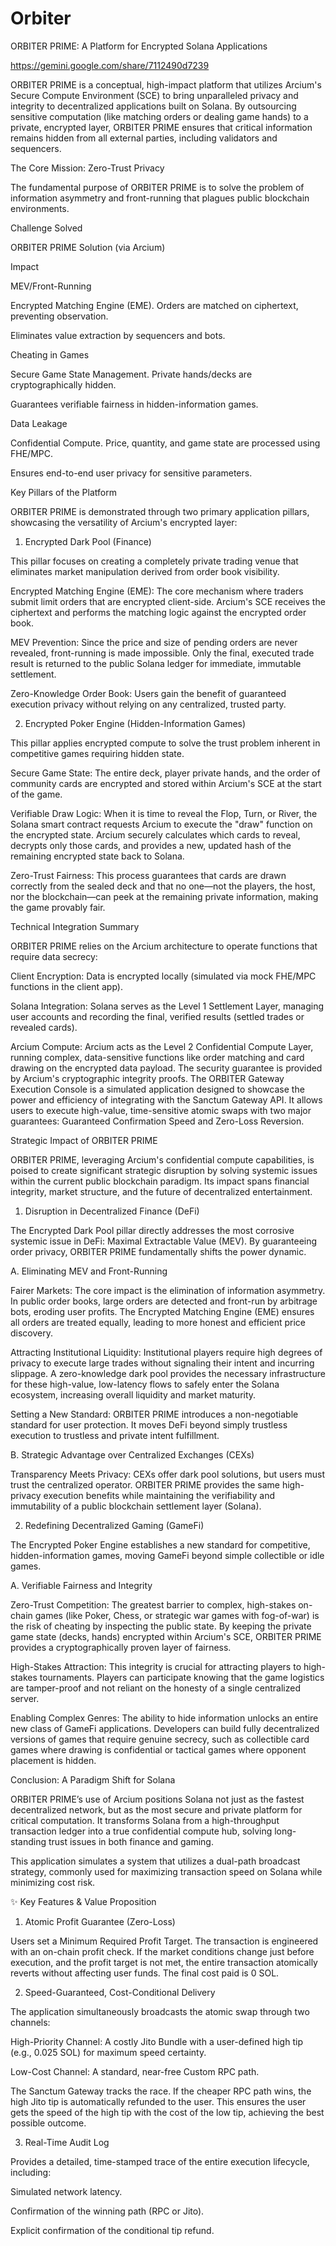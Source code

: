 # Orbiter
ORBITER PRIME: A Platform for Encrypted Solana Applications

https://gemini.google.com/share/7112490d7239

ORBITER PRIME is a conceptual, high-impact platform that utilizes Arcium's Secure Compute Environment (SCE) to bring unparalleled privacy and integrity to decentralized applications built on Solana. By outsourcing sensitive computation (like matching orders or dealing game hands) to a private, encrypted layer, ORBITER PRIME ensures that critical information remains hidden from all external parties, including validators and sequencers.

The Core Mission: Zero-Trust Privacy

The fundamental purpose of ORBITER PRIME is to solve the problem of information asymmetry and front-running that plagues public blockchain environments.

Challenge Solved

ORBITER PRIME Solution (via Arcium)

Impact

MEV/Front-Running

Encrypted Matching Engine (EME). Orders are matched on ciphertext, preventing observation.

Eliminates value extraction by sequencers and bots.

Cheating in Games

Secure Game State Management. Private hands/decks are cryptographically hidden.

Guarantees verifiable fairness in hidden-information games.

Data Leakage

Confidential Compute. Price, quantity, and game state are processed using FHE/MPC.

Ensures end-to-end user privacy for sensitive parameters.

Key Pillars of the Platform

ORBITER PRIME is demonstrated through two primary application pillars, showcasing the versatility of Arcium's encrypted layer:

1. Encrypted Dark Pool (Finance)

This pillar focuses on creating a completely private trading venue that eliminates market manipulation derived from order book visibility.

Encrypted Matching Engine (EME): The core mechanism where traders submit limit orders that are encrypted client-side. Arcium's SCE receives the ciphertext and performs the matching logic against the encrypted order book.

MEV Prevention: Since the price and size of pending orders are never revealed, front-running is made impossible. Only the final, executed trade result is returned to the public Solana ledger for immediate, immutable settlement.

Zero-Knowledge Order Book: Users gain the benefit of guaranteed execution privacy without relying on any centralized, trusted party.

2. Encrypted Poker Engine (Hidden-Information Games)

This pillar applies encrypted compute to solve the trust problem inherent in competitive games requiring hidden state.

Secure Game State: The entire deck, player private hands, and the order of community cards are encrypted and stored within Arcium's SCE at the start of the game.

Verifiable Draw Logic: When it is time to reveal the Flop, Turn, or River, the Solana smart contract requests Arcium to execute the "draw" function on the encrypted state. Arcium securely calculates which cards to reveal, decrypts only those cards, and provides a new, updated hash of the remaining encrypted state back to Solana.

Zero-Trust Fairness: This process guarantees that cards are drawn correctly from the sealed deck and that no one—not the players, the host, nor the blockchain—can peek at the remaining private information, making the game provably fair.

Technical Integration Summary

ORBITER PRIME relies on the Arcium architecture to operate functions that require data secrecy:

Client Encryption: Data is encrypted locally (simulated via mock FHE/MPC functions in the client app).

Solana Integration: Solana serves as the Level 1 Settlement Layer, managing user accounts and recording the final, verified results (settled trades or revealed cards).

Arcium Compute: Arcium acts as the Level 2 Confidential Compute Layer, running complex, data-sensitive functions like order matching and card drawing on the encrypted data payload. The security guarantee is provided by Arcium's cryptographic integrity proofs.
The ORBITER Gateway Execution Console is a simulated application designed to showcase the power and efficiency of integrating with the Sanctum Gateway API. It allows users to execute high-value, time-sensitive atomic swaps with two major guarantees: Guaranteed Confirmation Speed and Zero-Loss Reversion.

Strategic Impact of ORBITER PRIME

ORBITER PRIME, leveraging Arcium's confidential compute capabilities, is poised to create significant strategic disruption by solving systemic issues within the current public blockchain paradigm. Its impact spans financial integrity, market structure, and the future of decentralized entertainment.

1. Disruption in Decentralized Finance (DeFi)

The Encrypted Dark Pool pillar directly addresses the most corrosive systemic issue in DeFi: Maximal Extractable Value (MEV). By guaranteeing order privacy, ORBITER PRIME fundamentally shifts the power dynamic.

A. Eliminating MEV and Front-Running

Fairer Markets: The core impact is the elimination of information asymmetry. In public order books, large orders are detected and front-run by arbitrage bots, eroding user profits. The Encrypted Matching Engine (EME) ensures all orders are treated equally, leading to more honest and efficient price discovery.

Attracting Institutional Liquidity: Institutional players require high degrees of privacy to execute large trades without signaling their intent and incurring slippage. A zero-knowledge dark pool provides the necessary infrastructure for these high-value, low-latency flows to safely enter the Solana ecosystem, increasing overall liquidity and market maturity.

Setting a New Standard: ORBITER PRIME introduces a non-negotiable standard for user protection. It moves DeFi beyond simply trustless execution to trustless and private intent fulfillment.

B. Strategic Advantage over Centralized Exchanges (CEXs)

Transparency Meets Privacy: CEXs offer dark pool solutions, but users must trust the centralized operator. ORBITER PRIME provides the same high-privacy execution benefits while maintaining the verifiability and immutability of a public blockchain settlement layer (Solana).

2. Redefining Decentralized Gaming (GameFi)

The Encrypted Poker Engine establishes a new standard for competitive, hidden-information games, moving GameFi beyond simple collectible or idle games.

A. Verifiable Fairness and Integrity

Zero-Trust Competition: The greatest barrier to complex, high-stakes on-chain games (like Poker, Chess, or strategic war games with fog-of-war) is the risk of cheating by inspecting the public state. By keeping the private game state (decks, hands) encrypted within Arcium's SCE, ORBITER PRIME provides a cryptographically proven layer of fairness.

High-Stakes Attraction: This integrity is crucial for attracting players to high-stakes tournaments. Players can participate knowing that the game logistics are tamper-proof and not reliant on the honesty of a single centralized server.

Enabling Complex Genres: The ability to hide information unlocks an entire new class of GameFi applications. Developers can build fully decentralized versions of games that require genuine secrecy, such as collectible card games where drawing is confidential or tactical games where opponent placement is hidden.

Conclusion: A Paradigm Shift for Solana

ORBITER PRIME’s use of Arcium positions Solana not just as the fastest decentralized network, but as the most secure and private platform for critical computation. It transforms Solana from a high-throughput transaction ledger into a true confidential compute hub, solving long-standing trust issues in both finance and gaming.

This application simulates a system that utilizes a dual-path broadcast strategy, commonly used for maximizing transaction speed on Solana while minimizing cost risk.

✨ Key Features & Value Proposition

1. Atomic Profit Guarantee (Zero-Loss)

Users set a Minimum Required Profit Target. The transaction is engineered with an on-chain profit check. If the market conditions change just before execution, and the profit target is not met, the entire transaction atomically reverts without affecting user funds. The final cost paid is 0 SOL.

2. Speed-Guaranteed, Cost-Conditional Delivery

The application simultaneously broadcasts the atomic swap through two channels:

High-Priority Channel: A costly Jito Bundle with a user-defined high tip (e.g., 0.025 SOL) for maximum speed certainty.

Low-Cost Channel: A standard, near-free Custom RPC path.

The Sanctum Gateway tracks the race. If the cheaper RPC path wins, the high Jito tip is automatically refunded to the user. This ensures the user gets the speed of the high tip with the cost of the low tip, achieving the best possible outcome.

3. Real-Time Audit Log

Provides a detailed, time-stamped trace of the entire execution lifecycle, including:

Simulated network latency.

Confirmation of the winning path (RPC or Jito).

Explicit confirmation of the conditional tip refund.

